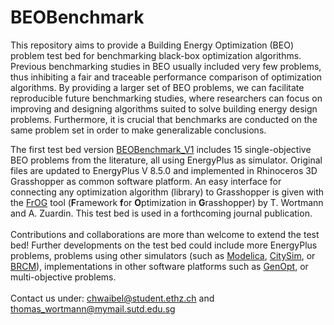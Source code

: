 # BEOBenchmark
This repository aims to provide a Building Energy Optimization (BEO) problem test bed for benchmarking black-box optimization algorithms. Previous benchmarking studies in BEO usually included very few problems, thus inhibiting a fair and traceable performance comparison of optimization algorithms. By providing a larger set of BEO problems, we can facilitate reproducible future benchmarking studies, where researchers can focus on improving and designing algorithms suited to solve building energy design problems. Furthermore, it is crucial that benchmarks are conducted on the same problem set in order to make generalizable conclusions. 

The first test bed version [BEOBenchmark_V1](../master/BEOBenchmark_V1) includes 15 single-objective BEO problems from the literature, all using EnergyPlus as simulator. Original files are updated to EnergyPlus V 8.5.0 and implemented in Rhinoceros 3D Grasshopper as common software platform. An easy interface for connecting any optimization algorithm (library) to Grasshopper is given with the [FrOG](https://github.com/Tomalwo/FrOG) tool (**F**ramework **f**or **O**ptimization in **G**rasshopper) by T. Wortmann and A. Zuardin. This test bed is used in a forthcoming journal publication. 
\
\
Contributions and collaborations are more than welcome to extend the test bed! Further developments on the test bed could include more EnergyPlus problems, problems using other simulators (such as [Modelica](https://simulationresearch.lbl.gov/modelica/), [CitySim](https://citysim.epfl.ch/), or [BRCM](https://brcm.ethz.ch/doku.php)), implementations in other software platforms such as [GenOpt](https://simulationresearch.lbl.gov/GO/), or multi-objective problems. 
\
\
Contact us under: chwaibel@student.ethz.ch and thomas_wortmann@mymail.sutd.edu.sg
